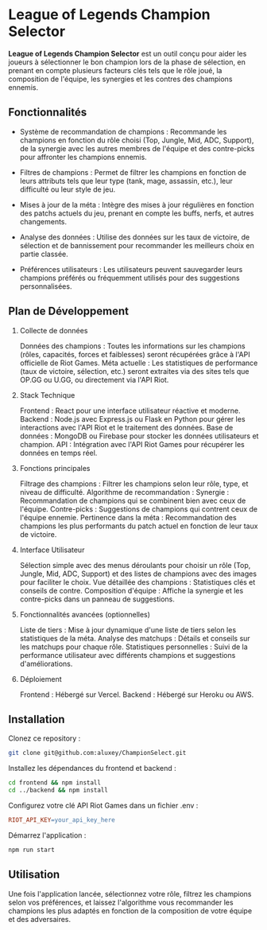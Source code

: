 # League of Legends Champion Selector

**League of Legends Champion Selector** est un outil conçu pour aider les joueurs à sélectionner le bon champion lors de la phase de sélection, en prenant en compte plusieurs facteurs clés tels que le rôle joué, la composition de l'équipe, les synergies et les contres des champions ennemis.

## Fonctionnalités

* Système de recommandation de champions : Recommande les champions en fonction du rôle choisi (Top, Jungle, Mid, ADC, Support), de la synergie avec les autres membres de l'équipe et des contre-picks pour affronter les champions ennemis.

* Filtres de champions : Permet de filtrer les champions en fonction de leurs attributs tels que leur type (tank, mage, assassin, etc.), leur difficulté ou leur style de jeu.

* Mises à jour de la méta : Intègre des mises à jour régulières en fonction des patchs actuels du jeu, prenant en compte les buffs, nerfs, et autres changements.

* Analyse des données : Utilise des données sur les taux de victoire, de sélection et de bannissement pour recommander les meilleurs choix en partie classée.

* Préférences utilisateurs : Les utilisateurs peuvent sauvegarder leurs champions préférés ou fréquemment utilisés pour des suggestions personnalisées.

## Plan de Développement
1. Collecte de données

    Données des champions : Toutes les informations sur les champions (rôles, capacités, forces et faiblesses) seront récupérées grâce à l'API officielle de Riot Games.
    Méta actuelle : Les statistiques de performance (taux de victoire, sélection, etc.) seront extraites via des sites tels que OP.GG ou U.GG, ou directement via l'API Riot.

2. Stack Technique

    Frontend : React pour une interface utilisateur réactive et moderne.
    Backend : Node.js avec Express.js ou Flask en Python pour gérer les interactions avec l'API Riot et le traitement des données.
    Base de données : MongoDB ou Firebase pour stocker les données utilisateurs et champion.
    API : Intégration avec l'API Riot Games pour récupérer les données en temps réel.

3. Fonctions principales

    Filtrage des champions : Filtrer les champions selon leur rôle, type, et niveau de difficulté.
    Algorithme de recommandation :
        Synergie : Recommandation de champions qui se combinent bien avec ceux de l'équipe.
        Contre-picks : Suggestions de champions qui contrent ceux de l'équipe ennemie.
        Pertinence dans la méta : Recommandation des champions les plus performants du patch actuel en fonction de leur taux de victoire.

4. Interface Utilisateur

    Sélection simple avec des menus déroulants pour choisir un rôle (Top, Jungle, Mid, ADC, Support) et des listes de champions avec des images pour faciliter le choix.
    Vue détaillée des champions : Statistiques clés et conseils de contre.
    Composition d'équipe : Affiche la synergie et les contre-picks dans un panneau de suggestions.

5. Fonctionnalités avancées (optionnelles)

    Liste de tiers : Mise à jour dynamique d'une liste de tiers selon les statistiques de la méta.
    Analyse des matchups : Détails et conseils sur les matchups pour chaque rôle.
    Statistiques personnelles : Suivi de la performance utilisateur avec différents champions et suggestions d'améliorations.

6. Déploiement

    Frontend : Hébergé sur Vercel.
    Backend : Hébergé sur Heroku ou AWS.

## Installation

Clonez ce repository :

```bash
git clone git@github.com:aluxey/ChampionSelect.git
```

Installez les dépendances du frontend et backend :

```bash
cd frontend && npm install
cd ../backend && npm install
```

Configurez votre clé API Riot Games dans un fichier .env :

```makefile
RIOT_API_KEY=your_api_key_here
```

Démarrez l'application :

```bash
npm run start
```

## Utilisation

Une fois l'application lancée, sélectionnez votre rôle, filtrez les champions selon vos préférences, et laissez l'algorithme vous recommander les champions les plus adaptés en fonction de la composition de votre équipe et des adversaires.
